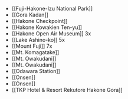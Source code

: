 - [[Fuji-Hakone-Izu National Park]]
- [[Gora Kadan]]
- [[Hakone Checkpoint]]
- [[Hakone Kowakien Ten-yu]]
- [[Hakone Open Air Museum]] 3x
- [[Lake Ashino-ko]] 5x
- [[Mount Fuji]] 7x
- [[Mt. Komagatake]]
- [[Mt. Owakudani]]
- [[Mt. Owakudani]]
- [[Odawara Station]]
- [[Onsen]]
- [[Onsen]]
- [[TKP Hotel & Resort Rekutore Hakone Gora]]
